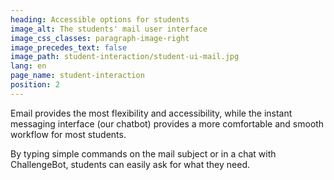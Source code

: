 ```yaml
---
heading: Accessible options for students
image_alt: The students' mail user interface
image_css_classes: paragraph-image-right
image_precedes_text: false
image_path: student-interaction/student-ui-mail.jpg
lang: en
page_name: student-interaction
position: 2
---
```


Email provides the most flexibility and accessibility, while the instant messaging interface (our chatbot) provides a more comfortable and smooth workflow for most students.

By typing simple commands on the mail subject or in a chat with ChallengeBot, students can easily ask for what they need.
